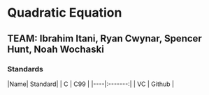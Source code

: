 # Quadratic Equation
## TEAM: Ibrahim Itani, Ryan Cwynar, Spencer Hunt, Noah Wochaski
### Standards
|Name| Standard|
| C  |  C99    |
|----|:-------:|
| VC |  Github |
